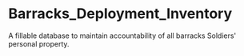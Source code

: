# Barracks_Deployment_Inventory
A fillable database to maintain accountability of all barracks Soldiers' personal property.
